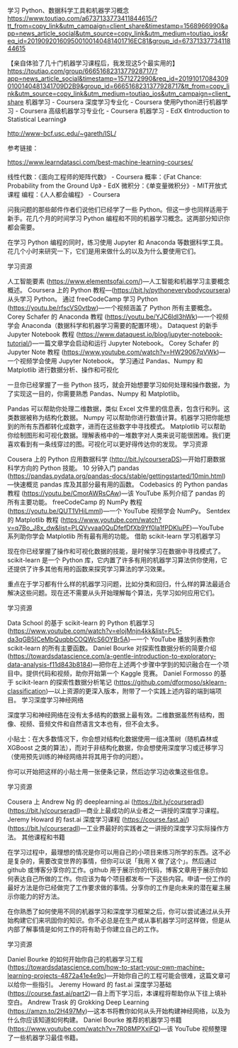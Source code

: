 学习 Python、数据科学工具和机器学习概念 https://www.toutiao.com/a6737133773411844615/?tt_from=copy_link&utm_campaign=client_share&timestamp=1568966990&app=news_article_social&utm_source=copy_link&utm_medium=toutiao_ios&req_id=201909201609500100140481401716EC81&group_id=6737133773411844615

【亲自体验了几十门机器学习课程后，我发现这5个最实用的】https://toutiao.com/group/6665168231377928717/?app=news_article_social&timestamp=1571272990&req_id=201910170843090100140481341709D2B9&group_id=6665168231377928717&tt_from=copy_link&utm_source=copy_link&utm_medium=toutiao_ios&utm_campaign=client_share
机器学习 - Coursera
深度学习专业化 - Coursera
使用Python进行机器学习 - Coursera
高级机器学习专业化 - Coursera
机器学习 - EdX
《Introduction to Statistical Learning》

http://www-bcf.usc.edu/~gareth/ISL/

参考链接：

https://www.learndatasci.com/best-machine-learning-courses/



线性代数：《面向工程师的矩阵代数》 - Coursera
概率：《Fat Chance: Probability from the Ground Up》 - EdX
微积分：《单变量微积分》- MIT开放式课程
编程：《人人都会编程》 - Coursera

问我问题的那些邮件作者们说他们已经学了一些 Python。但这一步也同样适用于新手。花几个月的时间学习 Python 编程和不同的机器学习概念。这两部分知识你都会需要。

在学习 Python 编程的同时，练习使用 Jupyter 和 Anaconda 等数据科学工具。花几个小时来研究一下，它们是用来做什么的以及为什么要使用它们。

学习资源

人工智能要素 (https://www.elementsofai.com/)—人工智能和机器学习主要概念概述。
Coursera 上的 Python 教程—(https://bit.ly/pythoneverybodycoursera) 从头学习 Python。
通过 freeCodeCamp 学习 Python (https://youtu.be/rfscVS0vtbw)—一个视频涵盖了 Python 所有主要概念。
Corey Schafer 的 Anaconda 教程 (https://youtu.be/YJC6ldI3hWk)—一个视频学会 Anaconda（数据科学和机器学习需要的配置环境）。
Dataquest 的新手 Jupyter Notebook 教程 (https://www.dataquest.io/blog/jupyter-notebook-tutorial/)—一篇文章学会启动和运行 Jupyter Notebook。
Corey Schafer 的 Jupyter Note 教程 (https://www.youtube.com/watch?v=HW29067qVWk)—一个视频学会使用 Jupyter Notebook。
学习通过 Pandas、Numpy 和 Matplotlib 进行数据分析、操作和可视化

一旦你已经掌握了一些 Python 技巧，就会开始想要学习如何处理和操作数据，为了实现这一目的，你需要熟悉 Pandas、Numpy 和 Matplotlib。

Pandas 可以帮助你处理二维数据，类似 Excel 文件里的信息表，包含行和列。这类数据被称为结构化数据。
Numpy 可以帮助你进行数值计算。机器学习把你能想到的所有东西都转化成数字，进而在这些数字中寻找模式。
Matplotlib 可以帮助你绘制图形和可视化数据。理解表格中的一堆数字对人类来说可能很困难。我们更喜欢看到有一条线穿过的图。可视化可以更好得传达你的发现。
学习资源

Cousera 上的 Python 应用数据科学 (http://bit.ly/courseraDS)—开始打磨数据科学方向的 Python 技能。
10 分钟入门 pandas (https://pandas.pydata.org/pandas-docs/stable/gettingstarted/10min.html)—快速概览 pandas 库及其部分最有用的函数。
Codebasics 的 Python pandas 教程 (https://youtu.be/CmorAWRsCAw)—该 YouTube 系列介绍了 pandas 的所有主要功能。
freeCodeCamp 的 NumPy 教程 (https://youtu.be/QUT1VHiLmmI)—一个 YouTube 视频学会 NumPy。
Sentdex 的 Matplotlib 教程 (https://www.youtube.com/watch?v=q7Bo_J8x_dw&list=PLQVvvaa0QuDfefDfXb9Yf0la1fPDKluPF)—YouTube 系列助你学会 Matplotlib 所有最有用的功能。
借助 scikit-learn 学习机器学习

现在你已经掌握了操作和可视化数据的技能，是时候学习在数据中寻找模式了。scikit-learn 是一个 Python 库，它内置了许多有用的机器学习算法供你使用，它还提供了许多其他有用的函数来探究学习算法的学习效果。

重点在于学习都有什么样的机器学习问题，比如分类和回归，什么样的算法最适合解决这些问题。现在还不需要从头开始理解每个算法，先学习如何应用它们。

学习资源

Data School 的基于 scikit-learn 的 Python 机器学习 (https://www.youtube.com/watch?v=elojMnjn4kk&list=PL5-da3qGB5ICeMbQuqbbCOQWcS6OYBr5A)—一个 YouTube 播放列表教你 scikit-learn 的所有主要函数。
Daniel Bourke 对探索性数据分析的简要介绍 (https://towardsdatascience.com/a-gentle-introduction-to-exploratory-data-analysis-f11d843b8184)—把你在上述两个步骤中学到的知识融合在一个项目中。提供代码和视频，助你开始第一个 Kaggle 竞赛。
Daniel Formosso 的基于 scikit-learn 的探索性数据分析笔记 (https://github.com/dformoso/sklearn-classification)—以上资源的更深入版本，附带了一个实践上述内容的端到端项目。
学习深度学习神经网络

深度学习和神经网络在没有太多结构的数据上最有效。二维数据虽然有结构，图像、视频、音频文件和自然语言文本也有，但不会太多。

小贴士：在大多数情况下，你会想对结构化数据使用一组决策树（随机森林或 XGBoost 之类的算法），而对于非结构化数据，你会想使用深度学习或迁移学习（使用预先训练的神经网络并将其用于你的问题）。

你可以开始把这样的小贴士用一张便条记录，然后边学习边收集这些信息。

学习资源

Cousera 上 Andrew Ng 的 deeplearning.ai (https://bit.ly/courseradl) (https://bit.ly/courseradl)—商业上最成功的从业者之一讲授的深度学习课程。
Jeremy Howard 的 fast.ai 深度学习课程 (https://course.fast.ai/) (https://bit.ly/courseradl)—工业界最好的实践者之一讲授的深度学习实际操作方法。
其他课程和书籍

在学习过程中，最理想的情况是你可以用自己的小项目来练习所学的东西。这不必是复杂的，需要改变世界的事情，但你可以说「我用 X 做了这个」。然后通过 github 或博客分享你的工作。github 用于展示你的代码，博客文章用于展示你如何表达自己所做的工作。你应该为每个项目都发布一下这些内容。申请一份工作的最好方法是你已经做完了工作要求做的事情。分享你的工作是向未来的潜在雇主展示你能力的好方法。

在你熟悉了如何使用不同的机器学习和深度学习框架之后，你可以尝试通过从头开始构建它们来巩固你的知识。你不必总是在生产或从事机器学习时这样做，但是从内部了解事情是如何工作的将有助于你建立自己的工作。

学习资源

Daniel Bourke 的如何开始你自己的机器学习工程 (https://towardsdatascience.com/how-to-start-your-own-machine-learning-projects-4872a41e4e9c)—开始你自己的工程可能会很难，这篇文章可以给你一些指引。
Jeremy Howard 的 fast.ai 深度学习基础 (https://course.fast.ai/part2)—自上而下学习后，本课程将帮助你从下往上填补空白。
Andrew Trask 的 Grokking Deep Learning (https://amzn.to/2H497My)—这本书将教你如何从头开始构建神经网络，以及为什么你应该知道如何构建。
Daniel Bourke 推荐的机器学习书籍 (https://www.youtube.com/watch?v=7R08MPXxiFQ)—该 YouTube 视频整理了一些机器学习最佳书籍。
